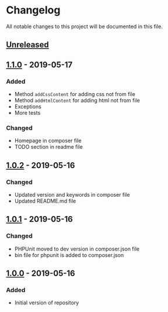 # Changelog
All notable changes to this project will be documented in this file.

## [Unreleased]

## [1.1.0] - 2019-05-17
### Added
- Method `addCssContent` for adding css not from file
- Method `addHtmlContent` for adding html not from file
- Exceptions
- More tests

### Changed
- Homepage in composer file
- TODO section in readme file

## [1.0.2] - 2019-05-16
### Changed
- Updated version and keywords in composer file
- Updated README.md file

## [1.0.1] - 2019-05-16
### Changed
- PHPUnit moved to dev version in composer.json file
- bin file for phpunit is added to composer.json 

## [1.0.0] - 2019-05-16
### Added
- Initial version of repository

[Unreleased]: https://github.com/thewind1984/jquery-uat/compare/1.1.0...HEAD
[1.1.0]: https://github.com/thewind1984/jquery-uat/compare/1.0.2...1.1.0
[1.0.2]: https://github.com/thewind1984/jquery-uat/compare/1.0.1...1.0.2
[1.0.1]: https://github.com/thewind1984/jquery-uat/compare/1.0.0...1.0.1
[1.0.0]: https://github.com/thewind1984/jquery-uat/compare/0.1...1.0.0
